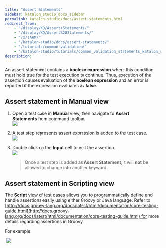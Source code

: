```yaml
---
title: "Assert Statements" 
sidebar: katalon_studio_docs_sidebar
permalink: katalon-studio/docs/assert-statements.html 
redirect_from:
    - "/display/KD/Assert+Statements/"
    - "/display/KD/Assert%20Statements/"
    - "/x/sAAM/"
    - "/katalon-studio/docs/assert-statements/"
    - "/tutorials/common-validation/"
    - "/katalon-studio/tutorials/common_validation_statements_katalon_studio.html"
description: 
---
```

An assert statement contains a **boolean expression** where this condition must hold true for the test execution to continue. Thus, execution of the assertion causes evaluation of the **boolean expression** and an error is reported if the expression evaluates as **false**.

Assert statement in Manual view
-------------------------------

1.  Open a test case in **Manual** view, then navigate to **Assert Statements** from command toolbar.  
    ![](https://github.com/katalon-studio/docs-images/raw/master/katalon-studio/docs/assert-statements/image2017-6-30-203A443A0.png)  
      
    
2.  A test step represents assert expression is added to the test case.  
    ![](https://github.com/katalon-studio/docs-images/raw/master/katalon-studio/docs/assert-statements/image2017-2-10-143A353A6.png)  
      
    
3.  Double click on the **Input** cell to edit the assertion.  
    ![](https://github.com/katalon-studio/docs-images/raw/master/katalon-studio/docs/assert-statements/image2017-2-10-153A23A25.png)
    
    > Once a test step is added as **Assert Statement**, it will **not** be allowed to change into another keyword.
    

Assert statement in Scripting view
----------------------------------

The **Script** view of test cases allows you to programmatically define and handle assertions easily using either Groovy or Java language. Refer to [http://docs.groovy-lang.org/docs/latest/html/documentation/core-testing-guide.html](http://docs.groovy-lang.org/docs/latest/html/documentation/core-testing-guide.html) for more details regarding assertions in Groovy.

For example:

 ![](https://github.com/katalon-studio/docs-images/raw/master/katalon-studio/docs/assert-statements/11.png)